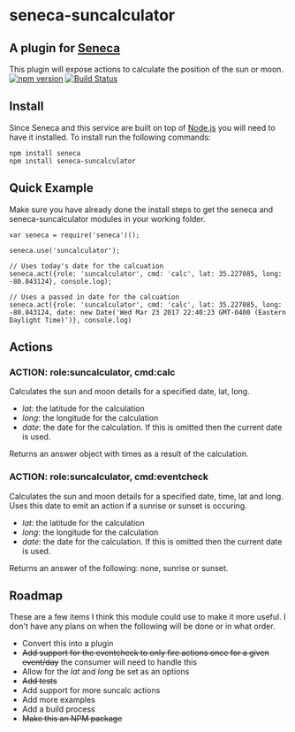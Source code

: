 # seneca-suncalculator

## A plugin for [Seneca](http://senecajs.org) 
This plugin will expose actions to calculate the position of the sun or moon. 
[![npm version][npm-badge]][npm-url]
[![Build Status][travis-badge]][travis-url]

## Install
Since Seneca and this service are built on top of [Node.js](https://nodejs.org) you will need to have it installed.
To install run the following commands:
```
npm install seneca
npm install seneca-suncalculator
```

## Quick Example
Make sure you have already done the install steps to get the seneca and seneca-suncalculator modules in your working folder. 

```
var seneca = require('seneca')();

seneca.use('suncalculator');

// Uses today's date for the calcuation
seneca.act({role: 'suncalculator', cmd: 'calc', lat: 35.227085, long: -80.843124}, console.log);

// Uses a passed in date for the calcuation
seneca.act({role: 'suncalculator', cmd: 'calc', lat: 35.227085, long: -80.843124, date: new Date('Wed Mar 23 2017 22:40:23 GMT-0400 (Eastern Daylight Time)')}, console.log)
```
 
## Actions

### ACTION: role:suncalculator, cmd:calc
Calculates the sun and moon details for a specified date, lat, long.
- _lat_: the latitude for the calculation
- _long_: the longitude for the calculation
- _date_: the date for the calculation. If this is omitted then the current date is used.

Returns an answer object with times as a result of the calculation. 

### ACTION: role:suncalculator, cmd:eventcheck
Calculates the sun and moon details for a specified date, time, lat and long.  Uses this date to emit an action if a sunrise or sunset is occuring.
- _lat_: the latitude for the calculation
- _long_: the longitude for the calculation
- _date_: the date for the calculation. If this is omitted then the current date is used.

Returns an answer of the following: none, sunrise or sunset.

## Roadmap
These are a few items I think this module could use to make it more useful.  I don't have any plans on
when the following will be done or in what order.
- Convert this into a plugin
- ~~Add support for the eventcheck to only fire actions once for a given event/day~~ the consumer will need to handle this
- Allow for the _lat_ and _long_ be set as an options
- ~~Add tests~~
- Add support for more suncalc actions
- Add more examples
- Add a build process
- ~~Make this an NPM package~~


[npm-badge]: https://badge.fury.io/js/seneca-calculator.svg
[npm-url]: https://badge.fury.io/js/seneca-suncalculator
[travis-badge]: https://travis-ci.org/mlinnen/seneca-suncalculator.svg?branch=master
[travis-url]: https://travis-ci.org/mlinnen/seneca-suncalculator

